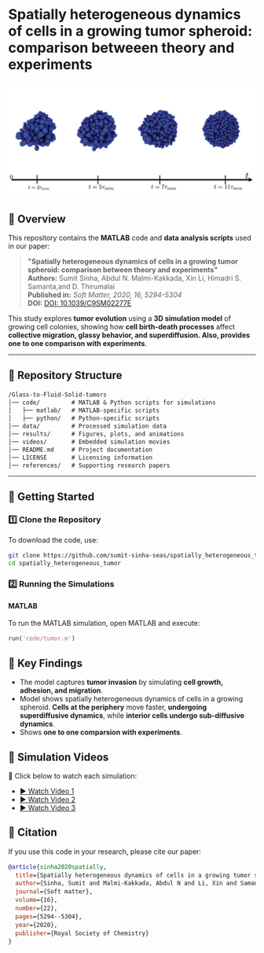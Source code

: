 # **Spatially heterogeneous dynamics of cells in a growing tumor spheroid: comparison betweeen theory and experiments**
![Simulation Preview](images/snapshot.png)

## 📌 Overview
This repository contains the **MATLAB** code and **data analysis scripts** used in our paper:

> **"Spatially heterogeneous dynamics of cells in a growing tumor spheroid: comparison between theory and experiments"**  
> **Authors:** Sumit Sinha, Abdul N. Malmi-Kakkada, Xin Li, Himadri S. Samanta,and D. Thirumalai  
> **Published in:** *Soft Matter, 2020, 16, 5294-5304*  
> **DOI:** [DOI: 10.1039/C9SM02277E](https://doi.org/10.1039/C9SM02277E)  

This study explores **tumor evolution** using a **3D simulation model** of growing cell colonies, showing how **cell birth-death processes** affect **collective migration, glassy behavior, and superdiffusion. Also, provides one to one comparison with experiments**.

---

## 📂 Repository Structure
```text
/Glass-to-Fluid-Solid-tumors
│── code/         # MATLAB & Python scripts for simulations
│   ├── matlab/   # MATLAB-specific scripts
│   ├── python/   # Python-specific scripts
│── data/         # Processed simulation data
│── results/      # Figures, plots, and animations
│── videos/       # Embedded simulation movies
│── README.md     # Project documentation
│── LICENSE       # Licensing information
│── references/   # Supporting research papers
```


---

## 🚀 Getting Started
### 1️⃣ Clone the Repository
To download the code, use:
```sh
git clone https://github.com/sumit-sinha-seas/spatially_heterogeneous_tumor.git
cd spatially_heterogeneous_tumor
```

### 2️⃣ Running the Simulations
#### **MATLAB**
To run the MATLAB simulation, open MATLAB and execute:
``` matlab
run('code/tumor.m')
```



## 🔬 Key Findings
- The model captures **tumor invasion** by simulating **cell growth, adhesion, and migration**.
- Model shows spatially heterogeneous dynamics of cells in a growing spheroid.
**Cells at the periphery** move faster, **undergoing superdiffusive dynamics**, while **interior cells undergo sub-diffusive dynamics**.
- Shows **one to one comparsion with experiments**.

## 🎥 Simulation Videos
🔹 Click below to watch each simulation:

- [▶️ Watch Video 1](https://drive.google.com/file/d/1cDcTIq8nfolsKBTewVua1kj49Q_gUthZ/view?usp=sharing)
- [▶️ Watch Video 2](https://drive.google.com/file/d/1gEM12Pp7qkOX0vMOkjsdiYf-Xlr2jPQZ/view?usp=sharing)
- [▶️ Watch Video 3](https://drive.google.com/file/d/1VnwTGeGLc0rPAIivUYFVcQqMaR71drEa/view?usp=sharing)



## 📜 Citation
If you use this code in your research, please cite our paper:
```bibtex
@article{sinha2020spatially,
  title={Spatially heterogeneous dynamics of cells in a growing tumor spheroid: Comparison between theory and experiments},
  author={Sinha, Sumit and Malmi-Kakkada, Abdul N and Li, Xin and Samanta, Himadri S and Thirumalai, D},
  journal={Soft matter},
  volume={16},
  number={22},
  pages={5294--5304},
  year={2020},
  publisher={Royal Society of Chemistry}
}
```